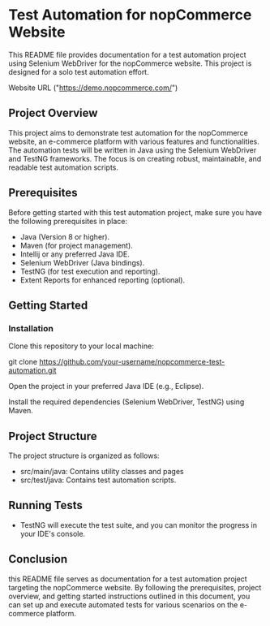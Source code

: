 
# Test Automation for nopCommerce Website


This README file provides documentation for a test automation project using Selenium WebDriver for the nopCommerce website. This project is designed for a solo test automation effort.

Website URL ("https://demo.nopcommerce.com/")
## Project Overview

This project aims to demonstrate test automation for the nopCommerce website, an e-commerce platform with various features and functionalities. 
The automation tests will be written in Java using the Selenium WebDriver and TestNG frameworks. 
The focus is on creating robust, maintainable, and readable test automation scripts.
## Prerequisites

Before getting started with this test automation project, make sure you have the following prerequisites in place:

- Java (Version 8 or higher).
- Maven (for project management).
- Intellij or any preferred Java IDE.
- Selenium WebDriver (Java bindings).
- TestNG (for test execution and reporting).
- Extent Reports for enhanced reporting (optional).
## Getting Started

### Installation
Clone this repository to your local machine:

git clone https://github.com/your-username/nopcommerce-test-automation.git

Open the project in your preferred Java IDE (e.g., Eclipse).

Install the required dependencies (Selenium WebDriver, TestNG) using Maven.


## Project Structure

The project structure is organized as follows:

- src/main/java: Contains utility classes and pages
- src/test/java: Contains test automation scripts.

## Running Tests

- TestNG will execute the test suite, and you can monitor the progress in your IDE's console.

## Conclusion

this README file serves as documentation for a test automation project targeting the nopCommerce website. By following the prerequisites, project overview, and getting started instructions outlined in this document, you can set up and execute automated tests for various scenarios on the e-commerce platform.
